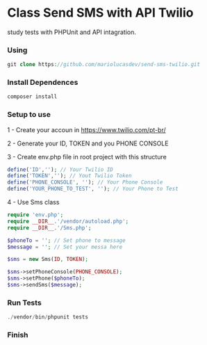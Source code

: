 # Class Send SMS with API Twilio

study tests with PHPUnit and API intagration.

### Using
```php
git clone https://github.com/mariolucasdev/send-sms-twilio.git
```

### Install Dependences
```php
composer install
```

### Setup to use

1 - Create your accoun in https://www.twilio.com/pt-br/

2 - Generate your ID, TOKEN and you PHONE CONSOLE

3 - Create env.php file in root project with this structure
```php
define('ID',''); // Your Twilio ID
define('TOKEN',''); // Yout Twilio Token
define('PHONE_CONSOLE', ''); // Your Phone Console
define('YOUR_PHONE_TO_TEST', ''); // Your Phone to Test
```

4 - Use Sms class
```php
require 'env.php';
require __DIR__.'/vendor/autoload.php';
require __DIR__.'/Sms.php';

$phoneTo = ''; // Set phone to message
$message = ''; // Set your messa here

$sms = new Sms(ID, TOKEN);

$sms->setPhoneConsole(PHONE_CONSOLE);
$sms->setPhone($phoneTo); 
$sms->sendSms($message);
```

### Run Tests
```php
./vendor/bin/phpunit tests
```

### Finish